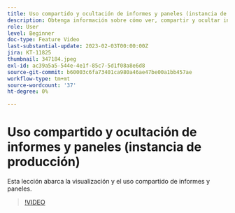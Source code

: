 ```yaml
---
title: Uso compartido y ocultación de informes y paneles (instancia de producción)
description: Obtenga información sobre cómo ver, compartir y ocultar informes y paneles.
role: User
level: Beginner
doc-type: Feature Video
last-substantial-update: 2023-02-03T00:00:00Z
jira: KT-11825
thumbnail: 347184.jpeg
exl-id: ac39a5a5-544e-4e1f-85c7-5d1f08a8e6d8
source-git-commit: b60003c6fa73401ca980a46ae47be00a1bb457ae
workflow-type: tm+mt
source-wordcount: '37'
ht-degree: 0%

---
```


# Uso compartido y ocultación de informes y paneles (instancia de producción)

Esta lección abarca la visualización y el uso compartido de informes y paneles.

>[!VIDEO](https://video.tv.adobe.com/v/347184/?quality=12&learn=on)
